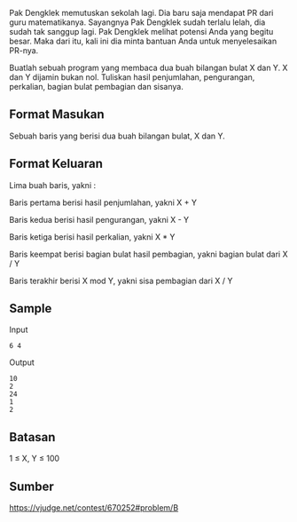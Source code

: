 Pak Dengklek memutuskan sekolah lagi. Dia baru saja mendapat PR dari guru matematikanya. Sayangnya Pak Dengklek sudah terlalu lelah, dia sudah tak sanggup lagi. Pak Dengklek melihat potensi Anda yang begitu besar. Maka dari itu, kali ini dia minta bantuan Anda untuk menyelesaikan PR-nya. 

Buatlah sebuah program yang membaca dua buah bilangan bulat X dan Y. X dan Y dijamin bukan nol. Tuliskan hasil penjumlahan, pengurangan, perkalian, bagian bulat pembagian dan sisanya.

## Format Masukan
Sebuah baris yang berisi dua buah bilangan bulat, X dan Y.

## Format Keluaran
Lima buah baris, yakni :

Baris pertama berisi hasil penjumlahan, yakni X + Y

Baris kedua berisi hasil pengurangan, yakni X - Y

Baris ketiga berisi hasil perkalian, yakni X * Y

Baris keempat berisi bagian bulat hasil pembagian, yakni bagian bulat dari X / Y

Baris terakhir berisi X mod Y, yakni sisa pembagian dari X / Y

## Sample
Input
```
6 4
```
Output
```
10
2
24
1
2
```

## Batasan
1 ≤ X, Y ≤ 100

## Sumber
https://vjudge.net/contest/670252#problem/B

